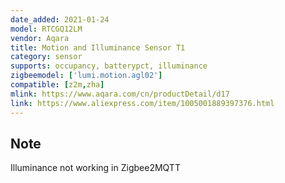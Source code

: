 ```yaml
---
date_added: 2021-01-24
model: RTCGQ12LM
vendor: Aqara
title: Motion and Illuminance Sensor T1
category: sensor
supports: occupancy, batterypct, illuminance
zigbeemodel: ['lumi.motion.agl02']
compatible: [z2m,zha]
mlink: https://www.aqara.com/cn/productDetail/d17
link: https://www.aliexpress.com/item/1005001889397376.html
---
```


## Note
Illuminance not working in Zigbee2MQTT
